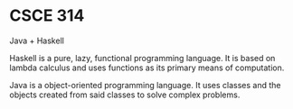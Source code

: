 # CSCE 314
Java + Haskell

Haskell is a pure, lazy, functional programming language. It is based on lambda calculus and uses functions as its primary means of computation. 

Java is a object-oriented programming language. It uses classes and the objects created from said classes to solve complex problems.